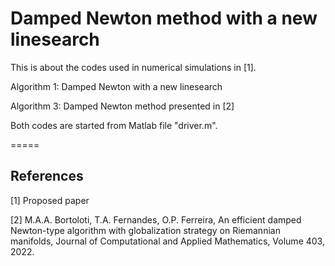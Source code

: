 # Damped Newton method with a new linesearch
 
 This is about the codes used in numerical simulations in [1]. 


 Algorithm 1: Damped Newton with a new linesearch

 Algorithm 3: Damped Newton method presented in [2]

Both codes are started from Matlab file "driver.m".


=====
 ## References

 [1] Proposed paper

 [2] M.A.A. Bortoloti, T.A. Fernandes, O.P. Ferreira, An efficient damped Newton-type algorithm with globalization strategy on Riemannian manifolds, Journal of Computational and Applied Mathematics, Volume 403, 2022.
